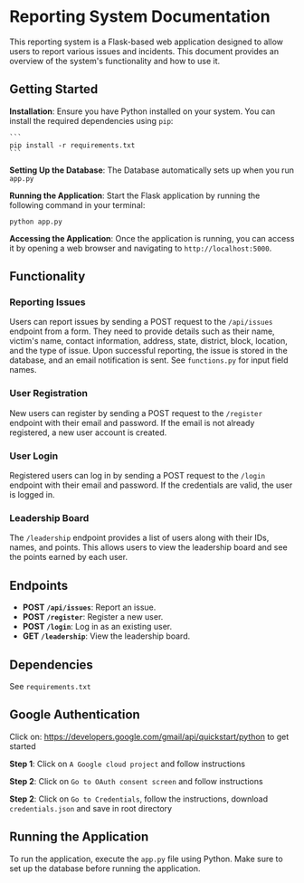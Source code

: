 # Reporting System Documentation

This reporting system is a Flask-based web application designed to allow users to report various issues and incidents. This document provides an overview of the system's functionality and how to use it.
## Getting Started
**Installation**: Ensure you have Python installed on your system. You can install the required dependencies using `pip`:

    ```
    pip install -r requirements.txt
    ```

**Setting Up the Database**: The Database automatically sets up when you run `app.py`

**Running the Application**: Start the Flask application by running the following command in your terminal:

`python app.py`

**Accessing the Application**: Once the application is running, you can access it by opening a web browser and navigating to `http://localhost:5000`.
## Functionality

### Reporting Issues

Users can report issues by sending a POST request to the `/api/issues` endpoint from a form. They need to provide details such as their name, victim's name, contact information, address, state, district, block, location, and the type of issue. Upon successful reporting, the issue is stored in the database, and an email notification is sent. 
See `functions.py` for input field names.

### User Registration

New users can register by sending a POST request to the `/register` endpoint with their email and password. If the email is not already registered, a new user account is created.

### User Login

Registered users can log in by sending a POST request to the `/login` endpoint with their email and password. If the credentials are valid, the user is logged in.

### Leadership Board

The `/leadership` endpoint provides a list of users along with their IDs, names, and points. This allows users to view the leadership board and see the points earned by each user.
## Endpoints

- **POST `/api/issues`**: Report an issue.
- **POST `/register`**: Register a new user.
- **POST `/login`**: Log in as an existing user.
- **GET `/leadership`**: View the leadership board.
## Dependencies

See `requirements.txt` 
## Google Authentication

Click on: https://developers.google.com/gmail/api/quickstart/python to get started

**Step 1**: Click on `A Google cloud project` and follow instructions

**Step 2**: Click on `Go to OAuth consent screen` and follow instructions

**Step 2**: Click on `Go to Credentials`, follow the instructions, download `credentials.json` and save in root directory
## Running the Application

To run the application, execute the `app.py` file using Python. Make sure to set up the database before running the application.

